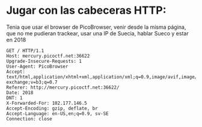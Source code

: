 # Jugar con las cabeceras HTTP: 
Tenia que usar el browser de PicoBrowser, venir desde la misma página, que no me pudieran trackear, usar una IP de Suecia, hablar Sueco y estar en 2018

```HTTP
GET / HTTP/1.1
Host: mercury.picoctf.net:36622
Upgrade-Insecure-Requests: 1
User-Agent: PicoBrowser
Accept: text/html,application/xhtml+xml,application/xml;q=0.9,image/avif,image/webp,image/apng,*/*;q=0.8,application/signed-exchange;v=b3;q=0.7
Referer: http://mercury.picoctf.net:36622/
Date: 2018
DNT: 1
X-Forwarded-For: 102.177.146.5
Accept-Encoding: gzip, deflate, br
Accept-Language: en-US,en;q=0.9, sv-SE
Connection: close
```

